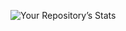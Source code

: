 ![Your Repository’s Stats](https://github-readme-stats.vercel.app/api?username=Jwatts82&show_icons=true)
